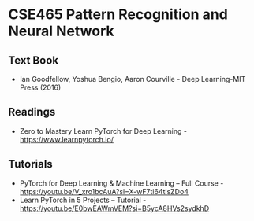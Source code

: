 # CSE465 Pattern Recognition and Neural Network

## Text Book
* Ian Goodfellow, Yoshua Bengio, Aaron Courville - Deep Learning-MIT Press (2016)

## Readings 
* Zero to Mastery Learn PyTorch for Deep Learning - https://www.learnpytorch.io/

## Tutorials
* PyTorch for Deep Learning & Machine Learning – Full Course - https://youtu.be/V_xro1bcAuA?si=X-wF7ti64tisZDo4
* Learn PyTorch in 5 Projects – Tutorial - https://youtu.be/E0bwEAWmVEM?si=B5ycA8HVs2sydkhD